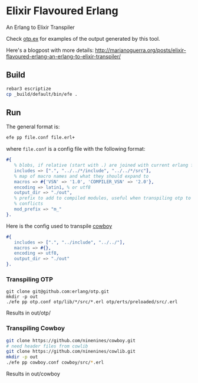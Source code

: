 # Elixir Flavoured Erlang

An Erlang to Elixir Transpiler

Check [otp.ex](https://github.com/marianoguerra/otp.ex) for examples of the output
generated by this tool.

Here's a blogpost with more details: http://marianoguerra.org/posts/elixir-flavoured-erlang-an-erlang-to-elixir-transpiler/

## Build

```sh
rebar3 escriptize
cp _build/default/bin/efe .
```

## Run

The general format is:

```sh
efe pp file.conf file.erl+
```

where `file.conf` is a config file with the following format:

```erl
#{
   % blobs, if relative (start with .) are joined with current erlang file directory
   includes => [".", "../../*/include", "../../*/src"],
   % map of macro names and what they should expand to
   macros => #{'VSN' => '1.0', 'COMPILER_VSN' => '2.0'},
   encoding => latin1, % or utf8
   output_dir => "./out",
   % prefix to add to compiled modules, useful when transpiling otp to avoid
   % conflicts
   mod_prefix => "m_"
}.
```

Here is the config used to transpile [cowboy](https://github.com/ninenines/cowboy/)

```erl
#{
   includes => [".", "../include", "../../"],
   macros => #{},
   encoding => utf8,
   output_dir => "./out"
}.
```

### Transpiling OTP

```
git clone git@github.com:erlang/otp.git
mkdir -p out
./efe pp otp.conf otp/lib/*/src/*.erl otp/erts/preloaded/src/.erl

```

Results in out/otp/

### Transpiling Cowboy

```sh
git clone https://github.com/ninenines/cowboy.git
# need header files from cowlib
git clone https://github.com/ninenines/cowlib.git
mkdir -p out
./efe pp cowboy.conf cowboy/src/*.erl
```

Results in out/cowboy
